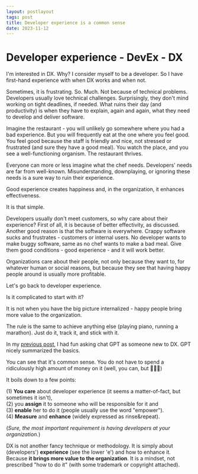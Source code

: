 ```yaml
---
layout: postlayout
tags: post
title: Developer experience is a common sense
date: 2023-11-12
---
```


# Developer experience - DevEx - DX

I'm interested in DX. Why? I consider myself to be a developer. So I have first-hand experience with when DX works and when not.

Sometimes, it is frustrating. So. Much. Not because of technical problems. Developers usually love technical challenges. Surprisingly, they don't mind working on tight deadlines, if needed. What ruins their day (and productivity) is when they have to explain, again and again, what they need to develop and deliver software.

Imagine the restaurant - you will unlikely go somewhere where you had a bad experience. But you will frequently eat at the one where you feel good. You feel good because the staff is friendly and nice, not stressed or frustrated (and sure they have a good meal). You watch the place, and you see a well-functioning organism. The restaurant thrives.

Everyone can more or less imagine what the chef needs. Developers' needs are far from well-known. Misunderstanding, downplaying, or ignoring these needs is a sure way to ruin their experience.

Good experience creates happiness and, in the organization, it enhances effectiveness.

It is that simple. 

Developers usually don't meet customers, so why care about their experience? First of all, it is because of better effectivity, as discussed. Another good reason is that the software is everywhere. Crappy software sucks and frustrates - customers or internal users. No developer wants to make buggy software, same as no chef wants to make a bad meal. Give them good conditions - good experience - and it will work better.

Organizations care about their people, not only because they want to, for whatever human or social reasons, but because they see that having happy people around is usually more profitable.

Let's go back to developer experience.

Is it complicated to start with it?

It is not when you have the big picture internalized - happy people bring more value to the organization.

The rule is the same to achieve anything else (playing piano, running a marathon). Just do it, track it, and stick with it.

In my [previous post](/chat-gpt-dev-ex), I had fun asking chat GPT as someone new to DX. GPT nicely summarized the basics.

You can see that it's common sense. You do not have to spend a ridiculously high amount of money on it (well, you can, but 🤷🏻‍♂️)

It boils down to a few points:

(1) **You care** about developer experience (it seems a matter-of-fact, but sometimes it isn't),<br />
(2) you **assign** it to someone who will be responsible for it and <br />
(3) **enable** her to do it (people usually use the word "empower").<br />
(4) **Measure** and **enhance** (widely expressed as rinse&repeat).<br />

(_Sure, the most important requirement is having developers at your organization._)

DX is not another fancy technique or methodology. It is simply about (developers') **experience** (see the lower 'e') and how to enhance it. Because **it brings more value to the organization**. It is a mindset, not prescribed "how to do it" (with some trademark or copyright attached).
